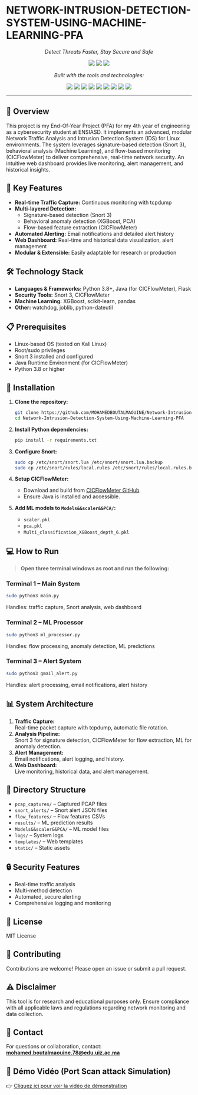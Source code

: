 # NETWORK-INTRUSION-DETECTION-SYSTEM-USING-MACHINE-LEARNING-PFA

<p align="center">
  <em>Detect Threats Faster, Stay Secure and Safe</em>
</p>

<p align="center">
  <img src="https://img.shields.io/badge/last%20commit-today-brightgreen" />
  <img src="https://img.shields.io/badge/java-41.5%25-blue" />
  <img src="https://img.shields.io/badge/languages-7-informational" />
</p>

<p align="center">
  <em>Built with the tools and technologies:</em>
</p>

<p align="center">
  <img src="https://img.shields.io/badge/Flask-black?logo=flask" />
  <img src="https://img.shields.io/badge/JSON-black?logo=json" />
  <img src="https://img.shields.io/badge/Markdown-black?logo=markdown" />
  <img src="https://img.shields.io/badge/scikit-learn-orange?logo=scikit-learn" />
  <img src="https://img.shields.io/badge/Gradle-02303A?logo=gradle" />
  <img src="https://img.shields.io/badge/XML-0060ac?logo=xml" />
  <img src="https://img.shields.io/badge/Python-3776AB?logo=python" />
  <img src="https://img.shields.io/badge/bat-4B4B77?logo=windows-terminal" />
  <img src="https://img.shields.io/badge/pandas-150458?logo=pandas" />
</p>

---

## 🌟 Overview

This project is my End-Of-Year Project (PFA) for my 4th year of engineering as a cybersecurity student at ENSIASD. It implements an advanced, modular Network Traffic Analysis and Intrusion Detection System (IDS) for Linux environments. The system leverages signature-based detection (Snort 3), behavioral analysis (Machine Learning), and flow-based monitoring (CICFlowMeter) to deliver comprehensive, real-time network security. An intuitive web dashboard provides live monitoring, alert management, and historical insights.

## 🚀 Key Features

- **Real-time Traffic Capture:** Continuous monitoring with tcpdump
- **Multi-layered Detection:**
  - Signature-based detection (Snort 3)
  - Behavioral anomaly detection (XGBoost, PCA)
  - Flow-based feature extraction (CICFlowMeter)
- **Automated Alerting:** Email notifications and detailed alert history
- **Web Dashboard:** Real-time and historical data visualization, alert management
- **Modular & Extensible:** Easily adaptable for research or production

## 🛠️ Technology Stack

- **Languages & Frameworks:** Python 3.8+, Java (for CICFlowMeter), Flask
- **Security Tools:** Snort 3, CICFlowMeter
- **Machine Learning:** XGBoost, scikit-learn, pandas
- **Other:** watchdog, joblib, python-dateutil

## 📋 Prerequisites

- Linux-based OS (tested on Kali Linux)
- Root/sudo privileges
- Snort 3 installed and configured
- Java Runtime Environment (for CICFlowMeter)
- Python 3.8 or higher

## 🚀 Installation

1. **Clone the repository:**
   ```bash
   git clone https://github.com/MOHAMEDBOUTALMAOUINE/Network-Intrusion-Detection-System-Using-Machine-Learning-PFA.git
   cd Network-Intrusion-Detection-System-Using-Machine-Learning-PFA
   ```

2. **Install Python dependencies:**
   ```bash
   pip install -r requirements.txt
   ```

3. **Configure Snort:**
   ```bash
   sudo cp /etc/snort/snort.lua /etc/snort/snort.lua.backup
   sudo cp /etc/snort/rules/local.rules /etc/snort/rules/local.rules.backup
   ```

4. **Setup CICFlowMeter:**
   - Download and build from [CICFlowMeter GitHub](https://github.com/ahlashkari/CICFlowMeter).
   - Ensure Java is installed and accessible.

5. **Add ML models to `Models&&scaler&&PCA/`:**
   - `scaler.pkl`
   - `pca.pkl`
   - `Multi_classification_XGBoost_depth_6.pkl`

## 💻 How to Run

> **Open three terminal windows as root and run the following:**

### Terminal 1 – Main System
```bash
sudo python3 main.py
```
Handles: traffic capture, Snort analysis, web dashboard

### Terminal 2 – ML Processor
```bash
sudo python3 ml_processor.py
```
Handles: flow processing, anomaly detection, ML predictions

### Terminal 3 – Alert System
```bash
sudo python3 gmail_alert.py
```
Handles: alert processing, email notifications, alert history

## 📊 System Architecture

1. **Traffic Capture:**  
   Real-time packet capture with tcpdump, automatic file rotation.
2. **Analysis Pipeline:**  
   Snort 3 for signature detection, CICFlowMeter for flow extraction, ML for anomaly detection.
3. **Alert Management:**  
   Email notifications, alert logging, and history.
4. **Web Dashboard:**  
   Live monitoring, historical data, and alert management.

## 📁 Directory Structure

- `pcap_captures/` – Captured PCAP files
- `snort_alerts/` – Snort alert JSON files
- `flow_features/` – Flow features CSVs
- `results/` – ML prediction results
- `Models&&scaler&&PCA/` – ML model files
- `logs/` – System logs
- `templates/` – Web templates
- `static/` – Static assets

## 🔒 Security Features

- Real-time traffic analysis
- Multi-method detection
- Automated, secure alerting
- Comprehensive logging and monitoring

## 📝 License

MIT License

## 👥 Contributing

Contributions are welcome! Please open an issue or submit a pull request.

## ⚠️ Disclaimer

This tool is for research and educational purposes only. Ensure compliance with all applicable laws and regulations regarding network monitoring and data collection.

## 📧 Contact

For questions or collaboration, contact:  
**mohamed.boutalmaouine.78@edu.uiz.ac.ma**

## 🎥 Démo Vidéo (Port Scan attack Simulation)

👉 [Cliquez ici pour voir la vidéo de démonstration](https://drive.google.com/file/d/11VhkVG5dkBX1w8mwvGNJWlq3zAV8k6Fn/view?usp=drive_link)
